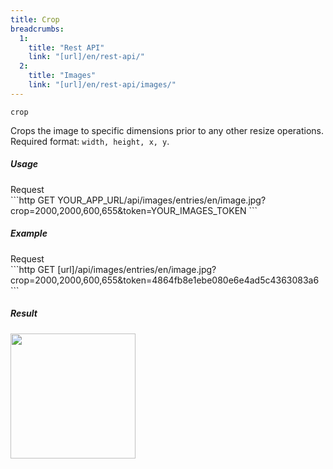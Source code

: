 ```yaml
---
title: Crop
breadcrumbs:
  1:
    title: "Rest API"
    link: "[url]/en/rest-api/"
  2:
    title: "Images"
    link: "[url]/en/rest-api/images/"
---
```


`crop`

Crops the image to specific dimensions prior to any other resize operations.<br>
Required format: `width, height, x, y`.

##### Usage

<div class="file-header">Request</div>
```http
GET YOUR_APP_URL/api/images/entries/en/image.jpg?crop=2000,2000,600,655&token=YOUR_IMAGES_TOKEN
```

##### Example

<div class="file-header">Request</div>
```http
GET [url]/api/images/entries/en/image.jpg?crop=2000,2000,600,655&token=4864fb8e1ebe080e6e4ad5c4363083a6
```

##### Result

<img width="200" class="inline" src="[url]/api/images/en/image.jpg?crop=2000,2000,600,655&token=4864fb8e1ebe080e6e4ad5c4363083a6">
